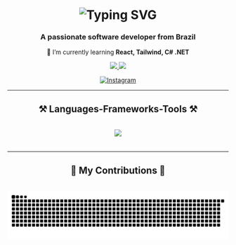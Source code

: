 <h1 align="center">
     <img src="https://readme-typing-svg.herokuapp.com?font=Righteous&size=35&duration=4000&pause=1000&center=true&vCenter=true&width=500&height=70&lines=Hi+there!%F0%9F%91%8B;I'm+Jo%C3%A3o+Ot%C3%A1vio" alt="Typing SVG" /"/>
</h1>

<h3 align="center">A passionate software developer from Brazil</h3>



<div align="center">
  
 🌱 I’m currently learning **React, Tailwind, C# .NET**

 </div>
 
<div align="center"> 
  <a href="mailto:joaootaviofm@gmail.com">
    <img src="https://img.shields.io/badge/Gmail-333333?style=for-the-badge&logo=gmail&logoColor=red" />
  </a>
  <a href="https://www.linkedin.com/in/joaootaviofm10/" target="_blank">
    <img src="https://img.shields.io/badge/LinkedIn-0077B5?style=for-the-badge&logo=linkedin&logoColor=white" target="_blank" />
  </a>

[![Instagram](https://img.shields.io/badge/Instagram-E4405F?style=for-the-badge&logo=instagram&logoColor=white)](https://www.instagram.com/joaootavioo_10/)
   
  
</div>

 <hr/>
 
<h2 align="center">⚒️ Languages-Frameworks-Tools ⚒️</h2>
<br/>
<div align="center">
    <img src="https://skillicons.dev/icons?i=javascript,cs,dotnet,react,html,css,vscode,github,figma,tailwind,git" />
   
</div>

<br/>
<hr/>

<div align="center">
  <h2>🐍 My Contributions 🐍</h2>
  <br>
  <img alt="snake eating my contributions" src="https://raw.githubusercontent.com/joaootaviofm/joaootaviofm/output/github-contribution-grid-snake.svg" />
  
  <br/><br/><br/>
</div>
